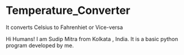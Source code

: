 # Temperature_Converter
It converts Celsius to Fahrenhiet or Vice-versa

Hi Humans!
I am Sudip Mitra from Kolkata , India.
It is a basic python program developed by me.
